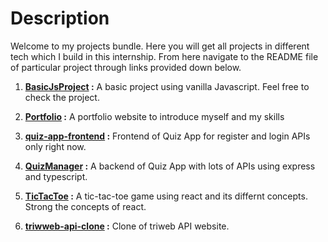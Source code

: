 # Description

Welcome to my projects bundle. Here you will get all projects in different tech which I build in this internship. From here navigate to the README file of particular project through links provided down below.

1. **[BasicJsProject](./BasicJSProject/README.md) :** A basic project using vanilla Javascript. Feel free to check the project.

2. **[Portfolio](./portfolio/README.md) :** A portfolio website to introduce myself and my skills

3. **[quiz-app-frontend](./quiz-app-frontend/README.md) :** Frontend of Quiz App for register and login APIs only right now.

4. **[QuizManager](./QuizManager/README.md) :** A backend of Quiz App with lots of APIs using express and typescript.


5. **[TicTacToe](./TicTacToe/README.md) :** A tic-tac-toe game using react and its differnt concepts. Strong the concepts of react.

6. **[triwweb-api-clone](./triwweb-api-clone/README.md) :** Clone of triweb API website.